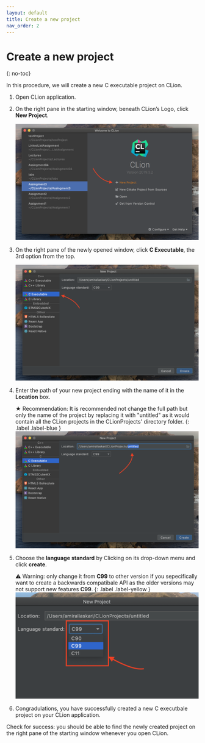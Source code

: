 ```yaml
---
layout: default
title: Create a new project
nav_order: 2
---
```

# Create a new project
{: no-toc}

In this procedure, we will create a new C executable project on CLion.

1. Open CLion application.
2. On the right pane in the starting window, beneath CLion’s Logo, click **New Project**.

    ![image-name](https://github.com/AmirAshvins/how-to-use-CLion/blob/gh-pages/assets/images/proc1-image1.png?raw=true "alt text here") 
3. On the right pane of the newly opened window, click **C Executable**, the 3rd option from the top.

    ![image-name](https://github.com/AmirAshvins/how-to-use-CLion/blob/gh-pages/assets/images/proc1-image2.png?raw=true "alt text here")
4. Enter the path of your new project ending with the name of it in the **Location** box.

    ★ Recommendation: It is recommended not change the full path but only the name of the project by replacing it with "untitled" as it would contain all the CLion projects in the CLionProjects' directory folder. 
    {: .label .label-blue }
    ![image-name](https://github.com/AmirAshvins/how-to-use-CLion/blob/gh-pages/assets/images/proc1-image3.png?raw=true "alt text here") 
5. Choose the **language standard** by Clicking on its drop-down menu and click **create**.

    ⚠ Warning: only change it from **C99** to other version if you sepecifically want to create a backwards compatibale API as the older versions may not support new features **C99**.
    {: .label .label-yellow }
    ![image-name](https://github.com/AmirAshvins/how-to-use-CLion/blob/gh-pages/assets/images/proc1-image4.png?raw=true "alt text here") 
6. Congradulations, you have successfully created a new C executbale project on your CLion application.

Check for success: you should be able to find the newly created project on the right pane of the starting window whenever you open CLion.
